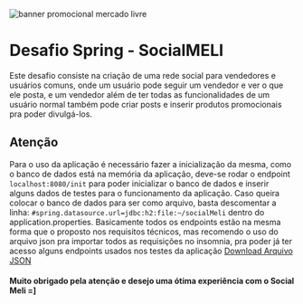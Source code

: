 ![banner promocional mercado livre](https://macoe.com.br/wp-content/uploads/2017/04/Banner-Macoe-Mercado-Livre.jpg)
# Desafio Spring - SocialMELI
Este desafio consiste na criação de uma rede social para vendedores e usuários comuns, onde um usuário pode seguir um vendedor e ver o que ele posta, e um vendedor além de ter todas as funcionalidades de um usuário normal também pode criar posts e inserir produtos promocionais pra poder divulgá-los.

## **Atenção**
Para o uso da aplicação é necessário fazer a inicialização da mesma, como o banco de dados está na memória da aplicação, deve-se rodar o endpoint `localhost:8080/init` para poder inicializar o banco de dados e inserir alguns dados de testes para o funcionamento da aplicação.
Caso queira colocar o banco de dados para ser como arquivo, basta descomentar a linha: `#spring.datasource.url=jdbc:h2:file:~/socialMeli` dentro do application.properties.
Basicamente todos os endpoints estão na mesma forma que o proposto nos requisitos técnicos, mas recomendo o uso do arquivo json pra importar todos as requisições no insomnia, pra poder já ter acesso alguns endpoints usados nos testes da aplicação
[Download Arquivo JSON](https://drive.google.com/file/d/1EphtIu3TB4Cac3dEcrk7RaHUtvAfsXNf/view?usp=sharing)

#### Muito obrigado pela atenção e desejo uma ótima experiência com o Social Meli =]